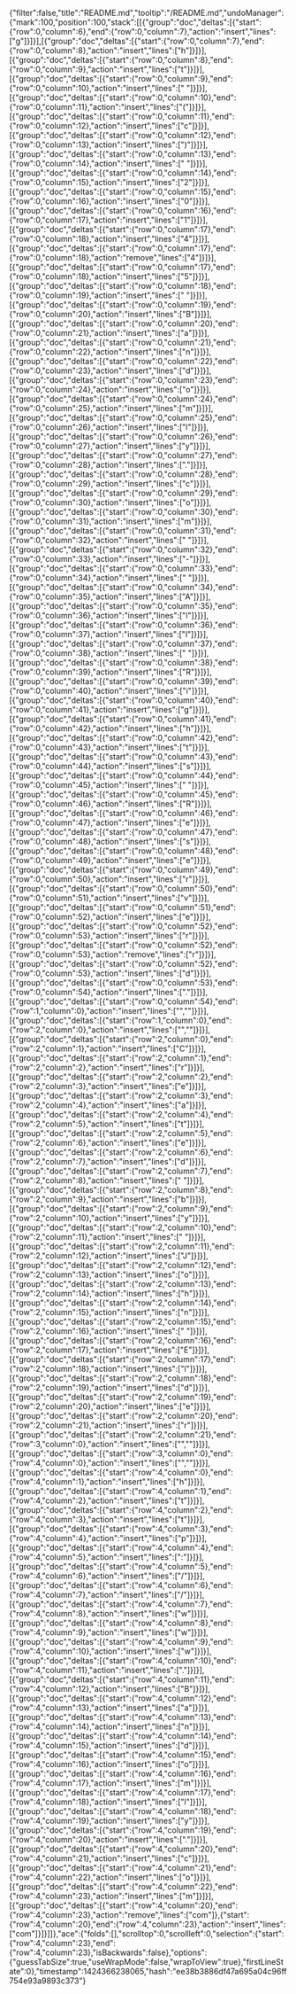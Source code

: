 {"filter":false,"title":"README.md","tooltip":"/README.md","undoManager":{"mark":100,"position":100,"stack":[[{"group":"doc","deltas":[{"start":{"row":0,"column":6},"end":{"row":0,"column":7},"action":"insert","lines":["g"]}]}],[{"group":"doc","deltas":[{"start":{"row":0,"column":7},"end":{"row":0,"column":8},"action":"insert","lines":["h"]}]}],[{"group":"doc","deltas":[{"start":{"row":0,"column":8},"end":{"row":0,"column":9},"action":"insert","lines":["t"]}]}],[{"group":"doc","deltas":[{"start":{"row":0,"column":9},"end":{"row":0,"column":10},"action":"insert","lines":[" "]}]}],[{"group":"doc","deltas":[{"start":{"row":0,"column":10},"end":{"row":0,"column":11},"action":"insert","lines":["("]}]}],[{"group":"doc","deltas":[{"start":{"row":0,"column":11},"end":{"row":0,"column":12},"action":"insert","lines":["c"]}]}],[{"group":"doc","deltas":[{"start":{"row":0,"column":12},"end":{"row":0,"column":13},"action":"insert","lines":[")"]}]}],[{"group":"doc","deltas":[{"start":{"row":0,"column":13},"end":{"row":0,"column":14},"action":"insert","lines":[" "]}]}],[{"group":"doc","deltas":[{"start":{"row":0,"column":14},"end":{"row":0,"column":15},"action":"insert","lines":["2"]}]}],[{"group":"doc","deltas":[{"start":{"row":0,"column":15},"end":{"row":0,"column":16},"action":"insert","lines":["0"]}]}],[{"group":"doc","deltas":[{"start":{"row":0,"column":16},"end":{"row":0,"column":17},"action":"insert","lines":["1"]}]}],[{"group":"doc","deltas":[{"start":{"row":0,"column":17},"end":{"row":0,"column":18},"action":"insert","lines":["4"]}]}],[{"group":"doc","deltas":[{"start":{"row":0,"column":17},"end":{"row":0,"column":18},"action":"remove","lines":["4"]}]}],[{"group":"doc","deltas":[{"start":{"row":0,"column":17},"end":{"row":0,"column":18},"action":"insert","lines":["5"]}]}],[{"group":"doc","deltas":[{"start":{"row":0,"column":18},"end":{"row":0,"column":19},"action":"insert","lines":[" "]}]}],[{"group":"doc","deltas":[{"start":{"row":0,"column":19},"end":{"row":0,"column":20},"action":"insert","lines":["B"]}]}],[{"group":"doc","deltas":[{"start":{"row":0,"column":20},"end":{"row":0,"column":21},"action":"insert","lines":["a"]}]}],[{"group":"doc","deltas":[{"start":{"row":0,"column":21},"end":{"row":0,"column":22},"action":"insert","lines":["n"]}]}],[{"group":"doc","deltas":[{"start":{"row":0,"column":22},"end":{"row":0,"column":23},"action":"insert","lines":["d"]}]}],[{"group":"doc","deltas":[{"start":{"row":0,"column":23},"end":{"row":0,"column":24},"action":"insert","lines":["o"]}]}],[{"group":"doc","deltas":[{"start":{"row":0,"column":24},"end":{"row":0,"column":25},"action":"insert","lines":["m"]}]}],[{"group":"doc","deltas":[{"start":{"row":0,"column":25},"end":{"row":0,"column":26},"action":"insert","lines":["l"]}]}],[{"group":"doc","deltas":[{"start":{"row":0,"column":26},"end":{"row":0,"column":27},"action":"insert","lines":["y"]}]}],[{"group":"doc","deltas":[{"start":{"row":0,"column":27},"end":{"row":0,"column":28},"action":"insert","lines":["."]}]}],[{"group":"doc","deltas":[{"start":{"row":0,"column":28},"end":{"row":0,"column":29},"action":"insert","lines":["c"]}]}],[{"group":"doc","deltas":[{"start":{"row":0,"column":29},"end":{"row":0,"column":30},"action":"insert","lines":["o"]}]}],[{"group":"doc","deltas":[{"start":{"row":0,"column":30},"end":{"row":0,"column":31},"action":"insert","lines":["m"]}]}],[{"group":"doc","deltas":[{"start":{"row":0,"column":31},"end":{"row":0,"column":32},"action":"insert","lines":[" "]}]}],[{"group":"doc","deltas":[{"start":{"row":0,"column":32},"end":{"row":0,"column":33},"action":"insert","lines":["-"]}]}],[{"group":"doc","deltas":[{"start":{"row":0,"column":33},"end":{"row":0,"column":34},"action":"insert","lines":[" "]}]}],[{"group":"doc","deltas":[{"start":{"row":0,"column":34},"end":{"row":0,"column":35},"action":"insert","lines":["A"]}]}],[{"group":"doc","deltas":[{"start":{"row":0,"column":35},"end":{"row":0,"column":36},"action":"insert","lines":["l"]}]}],[{"group":"doc","deltas":[{"start":{"row":0,"column":36},"end":{"row":0,"column":37},"action":"insert","lines":["l"]}]}],[{"group":"doc","deltas":[{"start":{"row":0,"column":37},"end":{"row":0,"column":38},"action":"insert","lines":[" "]}]}],[{"group":"doc","deltas":[{"start":{"row":0,"column":38},"end":{"row":0,"column":39},"action":"insert","lines":["R"]}]}],[{"group":"doc","deltas":[{"start":{"row":0,"column":39},"end":{"row":0,"column":40},"action":"insert","lines":["i"]}]}],[{"group":"doc","deltas":[{"start":{"row":0,"column":40},"end":{"row":0,"column":41},"action":"insert","lines":["g"]}]}],[{"group":"doc","deltas":[{"start":{"row":0,"column":41},"end":{"row":0,"column":42},"action":"insert","lines":["h"]}]}],[{"group":"doc","deltas":[{"start":{"row":0,"column":42},"end":{"row":0,"column":43},"action":"insert","lines":["t"]}]}],[{"group":"doc","deltas":[{"start":{"row":0,"column":43},"end":{"row":0,"column":44},"action":"insert","lines":["s"]}]}],[{"group":"doc","deltas":[{"start":{"row":0,"column":44},"end":{"row":0,"column":45},"action":"insert","lines":[" "]}]}],[{"group":"doc","deltas":[{"start":{"row":0,"column":45},"end":{"row":0,"column":46},"action":"insert","lines":["R"]}]}],[{"group":"doc","deltas":[{"start":{"row":0,"column":46},"end":{"row":0,"column":47},"action":"insert","lines":["e"]}]}],[{"group":"doc","deltas":[{"start":{"row":0,"column":47},"end":{"row":0,"column":48},"action":"insert","lines":["s"]}]}],[{"group":"doc","deltas":[{"start":{"row":0,"column":48},"end":{"row":0,"column":49},"action":"insert","lines":["e"]}]}],[{"group":"doc","deltas":[{"start":{"row":0,"column":49},"end":{"row":0,"column":50},"action":"insert","lines":["r"]}]}],[{"group":"doc","deltas":[{"start":{"row":0,"column":50},"end":{"row":0,"column":51},"action":"insert","lines":["v"]}]}],[{"group":"doc","deltas":[{"start":{"row":0,"column":51},"end":{"row":0,"column":52},"action":"insert","lines":["e"]}]}],[{"group":"doc","deltas":[{"start":{"row":0,"column":52},"end":{"row":0,"column":53},"action":"insert","lines":["r"]}]}],[{"group":"doc","deltas":[{"start":{"row":0,"column":52},"end":{"row":0,"column":53},"action":"remove","lines":["r"]}]}],[{"group":"doc","deltas":[{"start":{"row":0,"column":52},"end":{"row":0,"column":53},"action":"insert","lines":["d"]}]}],[{"group":"doc","deltas":[{"start":{"row":0,"column":53},"end":{"row":0,"column":54},"action":"insert","lines":["."]}]}],[{"group":"doc","deltas":[{"start":{"row":0,"column":54},"end":{"row":1,"column":0},"action":"insert","lines":["",""]}]}],[{"group":"doc","deltas":[{"start":{"row":1,"column":0},"end":{"row":2,"column":0},"action":"insert","lines":["",""]}]}],[{"group":"doc","deltas":[{"start":{"row":2,"column":0},"end":{"row":2,"column":1},"action":"insert","lines":["C"]}]}],[{"group":"doc","deltas":[{"start":{"row":2,"column":1},"end":{"row":2,"column":2},"action":"insert","lines":["r"]}]}],[{"group":"doc","deltas":[{"start":{"row":2,"column":2},"end":{"row":2,"column":3},"action":"insert","lines":["e"]}]}],[{"group":"doc","deltas":[{"start":{"row":2,"column":3},"end":{"row":2,"column":4},"action":"insert","lines":["a"]}]}],[{"group":"doc","deltas":[{"start":{"row":2,"column":4},"end":{"row":2,"column":5},"action":"insert","lines":["t"]}]}],[{"group":"doc","deltas":[{"start":{"row":2,"column":5},"end":{"row":2,"column":6},"action":"insert","lines":["e"]}]}],[{"group":"doc","deltas":[{"start":{"row":2,"column":6},"end":{"row":2,"column":7},"action":"insert","lines":["d"]}]}],[{"group":"doc","deltas":[{"start":{"row":2,"column":7},"end":{"row":2,"column":8},"action":"insert","lines":[" "]}]}],[{"group":"doc","deltas":[{"start":{"row":2,"column":8},"end":{"row":2,"column":9},"action":"insert","lines":["b"]}]}],[{"group":"doc","deltas":[{"start":{"row":2,"column":9},"end":{"row":2,"column":10},"action":"insert","lines":["y"]}]}],[{"group":"doc","deltas":[{"start":{"row":2,"column":10},"end":{"row":2,"column":11},"action":"insert","lines":[" "]}]}],[{"group":"doc","deltas":[{"start":{"row":2,"column":11},"end":{"row":2,"column":12},"action":"insert","lines":["J"]}]}],[{"group":"doc","deltas":[{"start":{"row":2,"column":12},"end":{"row":2,"column":13},"action":"insert","lines":["o"]}]}],[{"group":"doc","deltas":[{"start":{"row":2,"column":13},"end":{"row":2,"column":14},"action":"insert","lines":["h"]}]}],[{"group":"doc","deltas":[{"start":{"row":2,"column":14},"end":{"row":2,"column":15},"action":"insert","lines":["n"]}]}],[{"group":"doc","deltas":[{"start":{"row":2,"column":15},"end":{"row":2,"column":16},"action":"insert","lines":[" "]}]}],[{"group":"doc","deltas":[{"start":{"row":2,"column":16},"end":{"row":2,"column":17},"action":"insert","lines":["E"]}]}],[{"group":"doc","deltas":[{"start":{"row":2,"column":17},"end":{"row":2,"column":18},"action":"insert","lines":["l"]}]}],[{"group":"doc","deltas":[{"start":{"row":2,"column":18},"end":{"row":2,"column":19},"action":"insert","lines":["d"]}]}],[{"group":"doc","deltas":[{"start":{"row":2,"column":19},"end":{"row":2,"column":20},"action":"insert","lines":["e"]}]}],[{"group":"doc","deltas":[{"start":{"row":2,"column":20},"end":{"row":2,"column":21},"action":"insert","lines":["r"]}]}],[{"group":"doc","deltas":[{"start":{"row":2,"column":21},"end":{"row":3,"column":0},"action":"insert","lines":["",""]}]}],[{"group":"doc","deltas":[{"start":{"row":3,"column":0},"end":{"row":4,"column":0},"action":"insert","lines":["",""]}]}],[{"group":"doc","deltas":[{"start":{"row":4,"column":0},"end":{"row":4,"column":1},"action":"insert","lines":["h"]}]}],[{"group":"doc","deltas":[{"start":{"row":4,"column":1},"end":{"row":4,"column":2},"action":"insert","lines":["t"]}]}],[{"group":"doc","deltas":[{"start":{"row":4,"column":2},"end":{"row":4,"column":3},"action":"insert","lines":["t"]}]}],[{"group":"doc","deltas":[{"start":{"row":4,"column":3},"end":{"row":4,"column":4},"action":"insert","lines":["p"]}]}],[{"group":"doc","deltas":[{"start":{"row":4,"column":4},"end":{"row":4,"column":5},"action":"insert","lines":[":"]}]}],[{"group":"doc","deltas":[{"start":{"row":4,"column":5},"end":{"row":4,"column":6},"action":"insert","lines":["/"]}]}],[{"group":"doc","deltas":[{"start":{"row":4,"column":6},"end":{"row":4,"column":7},"action":"insert","lines":["/"]}]}],[{"group":"doc","deltas":[{"start":{"row":4,"column":7},"end":{"row":4,"column":8},"action":"insert","lines":["w"]}]}],[{"group":"doc","deltas":[{"start":{"row":4,"column":8},"end":{"row":4,"column":9},"action":"insert","lines":["w"]}]}],[{"group":"doc","deltas":[{"start":{"row":4,"column":9},"end":{"row":4,"column":10},"action":"insert","lines":["w"]}]}],[{"group":"doc","deltas":[{"start":{"row":4,"column":10},"end":{"row":4,"column":11},"action":"insert","lines":["."]}]}],[{"group":"doc","deltas":[{"start":{"row":4,"column":11},"end":{"row":4,"column":12},"action":"insert","lines":["B"]}]}],[{"group":"doc","deltas":[{"start":{"row":4,"column":12},"end":{"row":4,"column":13},"action":"insert","lines":["a"]}]}],[{"group":"doc","deltas":[{"start":{"row":4,"column":13},"end":{"row":4,"column":14},"action":"insert","lines":["n"]}]}],[{"group":"doc","deltas":[{"start":{"row":4,"column":14},"end":{"row":4,"column":15},"action":"insert","lines":["d"]}]}],[{"group":"doc","deltas":[{"start":{"row":4,"column":15},"end":{"row":4,"column":16},"action":"insert","lines":["o"]}]}],[{"group":"doc","deltas":[{"start":{"row":4,"column":16},"end":{"row":4,"column":17},"action":"insert","lines":["m"]}]}],[{"group":"doc","deltas":[{"start":{"row":4,"column":17},"end":{"row":4,"column":18},"action":"insert","lines":["l"]}]}],[{"group":"doc","deltas":[{"start":{"row":4,"column":18},"end":{"row":4,"column":19},"action":"insert","lines":["y"]}]}],[{"group":"doc","deltas":[{"start":{"row":4,"column":19},"end":{"row":4,"column":20},"action":"insert","lines":["."]}]}],[{"group":"doc","deltas":[{"start":{"row":4,"column":20},"end":{"row":4,"column":21},"action":"insert","lines":["c"]}]}],[{"group":"doc","deltas":[{"start":{"row":4,"column":21},"end":{"row":4,"column":22},"action":"insert","lines":["o"]}]}],[{"group":"doc","deltas":[{"start":{"row":4,"column":22},"end":{"row":4,"column":23},"action":"insert","lines":["m"]}]}],[{"group":"doc","deltas":[{"start":{"row":4,"column":20},"end":{"row":4,"column":23},"action":"remove","lines":["com"]},{"start":{"row":4,"column":20},"end":{"row":4,"column":23},"action":"insert","lines":["com"]}]}]]},"ace":{"folds":[],"scrolltop":0,"scrollleft":0,"selection":{"start":{"row":4,"column":23},"end":{"row":4,"column":23},"isBackwards":false},"options":{"guessTabSize":true,"useWrapMode":false,"wrapToView":true},"firstLineState":0},"timestamp":1424366238065,"hash":"ee38b3886df47a695a04c96ff754e93a9893c373"}